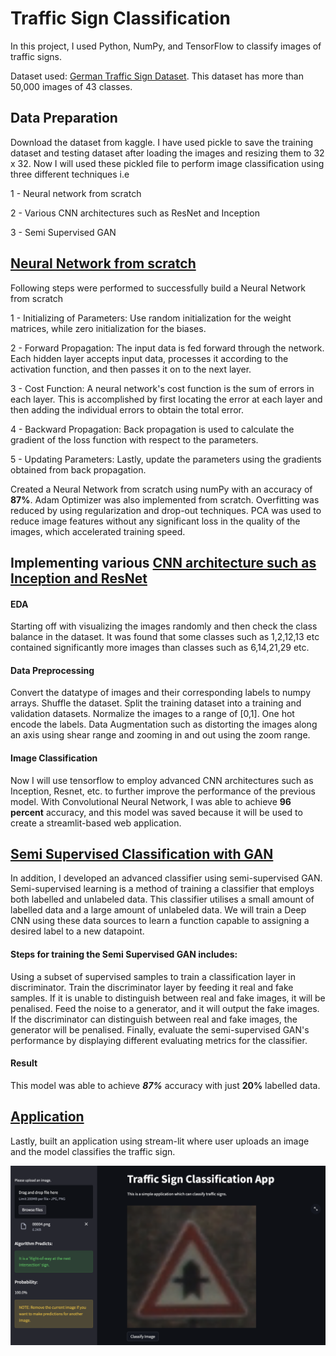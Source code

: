 # Traffic Sign Classification

In this project, I used Python, NumPy, and TensorFlow to classify images of traffic signs.

Dataset used: [German Traffic Sign Dataset](https://www.kaggle.com/datasets/meowmeowmeowmeowmeow/gtsrb-german-traffic-sign). This dataset has more than 50,000 images of 43 classes.

## Data Preparation
Download the dataset from kaggle. I have used pickle to save the training dataset and testing dataset after loading the images and resizing them to 32 x 32. Now I will used these pickled file to perform image classification using three different techniques i.e

1 - Neural network from scratch

2 - Various CNN architectures such as ResNet and Inception

3 - Semi Supervised GAN

## [Neural Network from scratch](https://github.com/raofida75/Image-Classification-Application/blob/main/1.%20NN%20from%20scratch/Traffic_Sign_Classifier_NumPy.ipynb)
Following steps were performed to successfully build a Neural Network from scratch

1 - Initializing of Parameters: Use random initialization for the weight matrices, while zero initialization for the biases.

2 - Forward Propagation: The input data is fed forward through the network. Each hidden layer accepts input data, processes it according to the activation function, and then passes it on to the next layer.

3 - Cost Function: A neural network's cost function is the sum of errors in each layer. This is accomplished by first locating the error at each layer and       then adding the individual errors to obtain the total error.

4 - Backward Propagation: Back propagation is used to calculate the gradient of the loss function with respect to the parameters.

5 - Updating Parameters: Lastly, update the parameters using the gradients obtained from back propagation.

Created a Neural Network from scratch using numPy with an accuracy of <b>87%</b>. Adam Optimizer was also implemented from scratch. Overfitting was reduced by using regularization and drop-out techniques. PCA was used to reduce image features without any significant loss in the quality of the images, which accelerated training speed. 

## Implementing various [CNN architecture such as Inception and ResNet](https://github.com/raofida75/Image-Classification-Application/blob/main/2.%20CNN/Traffic_Sign_Classifier_Keras.ipynb)
#### EDA
Starting off with visualizing the images randomly and then check the class balance in the dataset. It was found that some classes such as 1,2,12,13 etc contained significantly more images than classes such as 6,14,21,29 etc.
#### Data Preprocessing
Convert the datatype of images and their corresponding labels to numpy arrays.
Shuffle the dataset.
Split the training dataset into a training and validation datasets.
Normalize the images to a range of [0,1].
One hot encode the labels.
Data Augmentation such as distorting the images along an axis using shear range and zooming in and out using the zoom range.
#### Image Classification
Now I will use tensorflow to employ advanced CNN architectures such as Inception, Resnet, etc. to further improve the performance of the previous model.
With Convolutional Neural Network, I was able to achieve <b>96 percent</b> accuracy, and this model was saved because it will be used to create a streamlit-based web application.

## [Semi Supervised Classification with GAN](https://github.com/raofida75/Image-Classification-Application/blob/main/3.%20Semi-supervised%20GAN/Semi_Supervised_Classification_with_GAN.ipynb) 
In addition, I developed an advanced classifier using semi-supervised GAN. Semi-supervised learning is a method of training a classifier that employs both labelled and unlabeled data. This classifier utilises a small amount of labelled data and a large amount of unlabeled data. We will train a Deep CNN using these data sources to learn a function capable to assigning a desired label to a new datapoint. 

#### Steps for training the Semi Supervised GAN includes: 
  Using a subset of supervised samples to train a classification layer in discriminator.
  Train the discriminator layer by feeding it real and fake samples. If it is unable to distinguish between real and fake images, it will be penalised.
  Feed the noise to a generator, and it will output the fake images. If the discriminator can distinguish between real and fake images, the generator will  be penalised.
  Finally, evaluate the semi-supervised GAN's performance by displaying different evaluating metrics for the classifier.
#### Result
This model was able to achieve <i><b>87%</b></i> accuracy with just <b>20%</b> labelled data.

## [Application](https://github.com/raofida75/Image-Classification-Application/blob/main/app.py)
Lastly, built an application using stream-lit where user uploads an image and the model classifies the traffic sign.
<p align="center">
<img src="https://github.com/raofida75/Image-Classification-Application/blob/main/APP.png" width="750"/>
</p>
